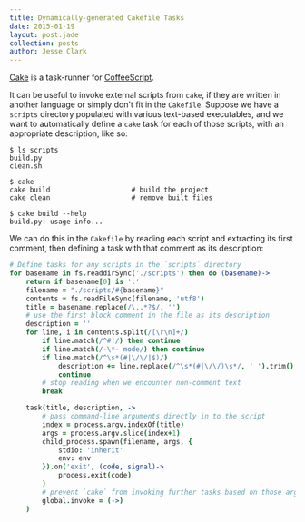 ```yaml
---
title: Dynamically-generated Cakefile Tasks
date: 2015-01-19
layout: post.jade
collection: posts
author: Jesse Clark
---
```


[Cake](http://coffeescript.org/documentation/docs/cake.html) is a task-runner for [CoffeeScript](http://coffeescript.org/).

It can be useful to invoke external scripts from `cake`, if they are written in another language or simply don't fit in the `Cakefile`. Suppose we have a `scripts` directory populated with various text-based executables, and we want to automatically define a `cake` task for each of those scripts, with an appropriate description, like so:

<!-- more -->

```shell
$ ls scripts
build.py
clean.sh

$ cake
cake build                    # build the project
cake clean                    # remove built files

$ cake build --help
build.py: usage info...
```

We can do this in the `Cakefile` by reading each script and extracting its  first comment, then defining a task with that comment as its description:

```coffeescript
# Define tasks for any scripts in the `scripts` directory
for basename in fs.readdirSync('./scripts') then do (basename)->
    return if basename[0] is '.'
    filename = "./scripts/#{basename}"
    contents = fs.readFileSync(filename, 'utf8')
    title = basename.replace(/\..*?$/, '')
    # use the first block comment in the file as its description
    description = ''
    for line, i in contents.split(/[\r\n]+/)
        if line.match(/^#!/) then continue
        if line.match(/-\*- mode/) then continue
        if line.match(/^\s*(#|\/\/|$)/)
            description += line.replace(/^\s*(#|\/\/)\s*/, ' ').trim()
            continue
        # stop reading when we encounter non-comment text
        break

    task(title, description, ->
        # pass command-line arguments directly in to the script
        index = process.argv.indexOf(title)
        args = process.argv.slice(index+1)
        child_process.spawn(filename, args, {
            stdio: 'inherit'
            env: env
        }).on('exit', (code, signal)->
            process.exit(code)
        )
        # prevent `cake` from invoking further tasks based on those arguments
        global.invoke = (->)
    )
```
